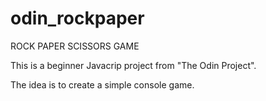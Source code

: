 # odin_rockpaper

ROCK PAPER SCISSORS GAME

This is a beginner Javacrip project from "The Odin Project".

The idea is to create a simple console game.